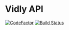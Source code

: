 # Vidly API

[![CodeFactor](https://www.codefactor.io/repository/github/sidsbrmnn/vidly-api-node/badge)](https://www.codefactor.io/repository/github/sidsbrmnn/vidly-api-node)
[![Build Status](https://travis-ci.com/sidsbrmnn/vidly-api-node.svg?branch=main)](https://travis-ci.com/sidsbrmnn/vidly-api-node)
